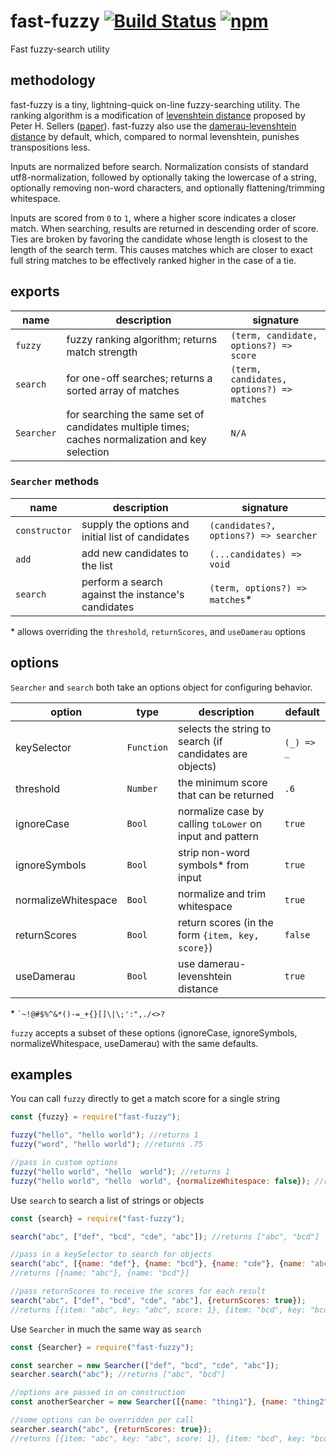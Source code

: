 # fast-fuzzy [![Build Status](https://travis-ci.org/EthanRutherford/fast-fuzzy.svg?branch=master)](https://travis-ci.org/EthanRutherford/fast-fuzzy) [![npm](https://img.shields.io/npm/v/fast-fuzzy.svg)](https://www.npmjs.com/package/fast-fuzzy)
Fast fuzzy-search utility

## methodology
fast-fuzzy is a tiny, lightning-quick on-line fuzzy-searching utility.
The ranking algorithm is a modification of [levenshtein distance](https://en.wikipedia.org/wiki/Levenshtein_distance)
proposed by Peter H. Sellers ([paper](https://pdfs.semanticscholar.org/0517/aa6d420f66f74bd4b281e2ed0e2021f3d359.pdf)).
fast-fuzzy also use the [damerau-levenshtein distance](https://en.wikipedia.org/wiki/Damerau%E2%80%93Levenshtein_distance)
by default, which, compared to normal levenshtein, punishes transpositions less.

Inputs are normalized before search. Normalization consists of standard utf8-normalization,
followed by optionally taking the lowercase of a string,
optionally removing non-word characters,
and optionally flattening/trimming whitespace.

Inputs are scored from `0` to `1`, where a higher score indicates a closer match.
When searching, results are returned in descending order of score.
Ties are broken by favoring the candidate whose length is closest to the length of the search term.
This causes matches which are closer to exact full string matches to be effectively ranked higher in the case of a tie.

## exports
| name | description | signature |
| ---- | --------- | ------------ |
| `fuzzy` | fuzzy ranking algorithm; returns match strength | `(term, candidate, options?) => score` |
| `search` | for one-off searches; returns a sorted array of matches | `(term, candidates, options?) => matches` |
| `Searcher` | for searching the same set of candidates multiple times; caches normalization and key selection | `N/A`

### `Searcher` methods
| name | description | signature |
| ---- | --------- | ------------ |
| `constructor` | supply the options and initial list of candidates | `(candidates?, options?) => searcher` |
| `add` | add new candidates to the list | `(...candidates) => void` |
| `search` | perform a search against the instance's candidates  |`(term, options?) => matches`* |

\* allows overriding the `threshold`, `returnScores`, and `useDamerau` options

## options
`Searcher` and `search` both take an options object for configuring behavior.

| option | type | description | default |
| ------ | ---- | ----------- | ------- |
| keySelector | `Function` | selects the string to search (if candidates are objects) | `(_) => _`
| threshold | `Number` | the minimum score that can be returned | `.6`
| ignoreCase | `Bool` | normalize case by calling `toLower` on input and pattern | `true`
| ignoreSymbols | `Bool` | strip non-word symbols* from input | `true`
| normalizeWhitespace | `Bool`| normalize and trim whitespace | `true`
| returnScores | `Bool` | return scores (in the form `{item, key, score}`) | `false`
| useDamerau | `Bool` | use damerau-levenshtein distance | `true`

\*  `` `~!@#$%^&*()-=_+{}[]\|\;':",./<>? ``

`fuzzy` accepts a subset of these options (ignoreCase, ignoreSymbols, normalizeWhitespace, useDamerau) with the same defaults.

## examples
You can call `fuzzy` directly to get a match score for a single string

```javascript
const {fuzzy} = require("fast-fuzzy");

fuzzy("hello", "hello world"); //returns 1
fuzzy("word", "hello world"); //returns .75

//pass in custom options
fuzzy("hello world", "hello  world"); //returns 1
fuzzy("hello world", "hello  world", {normalizeWhitespace: false}); //returns .90909090...
```

Use `search` to search a list of strings or objects

```javascript
const {search} = require("fast-fuzzy");

search("abc", ["def", "bcd", "cde", "abc"]); //returns ["abc", "bcd"]

//pass in a keySelector to search for objects
search("abc", [{name: "def"}, {name: "bcd"}, {name: "cde"}, {name: "abc"}], {keySelector: (obj) => obj.name});
//returns [{name: "abc"}, {name: "bcd"}]

//pass returnScores to receive the scores for each result
search("abc", ["def", "bcd", "cde", "abc"], {returnScores: true});
//returns [{item: "abc", key: "abc", score: 1}, {item: "bcd", key: "bcd", score: 0.6666666666666667}]
```

Use `Searcher` in much the same way as `search`

```javascript
const {Searcher} = require("fast-fuzzy");

const searcher = new Searcher(["def", "bcd", "cde", "abc"]);
searcher.search("abc"); //returns ["abc", "bcd"]

//options are passed in on construction
const anotherSearcher = new Searcher([{name: "thing1"}, {name: "thing2"}], {keySelector: (obj) => obj.name});

//some options can be overridden per call
searcher.search("abc", {returnScores: true});
//returns [{item: "abc", key: "abc", score: 1}, {item: "bcd", key: "bcd", score: 0.6666666666666667}]
```
